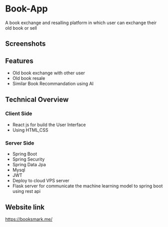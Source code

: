 # Book-App

A book exchange and resalling platform in which user can exchange their old book or sell


## Screenshots




## Features

- Old book exchange with other user
- Old book resale
- Similar Book Recommandation using AI


## Technical Overview

### Client Side
- React js for build the User Interface
- Using HTML,CSS

### Server Side
- Spring Boot
- Spring Security
- Spring Data Jpa
- Mysql
- JWT
- Deploy to cloud VPS server
- Flask server for communicate the machine learning model to spring boot using rest api


## Website link
https://booksmark.me/
